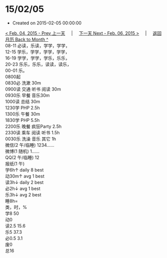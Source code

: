 # 15/02/05

* Created on 2015-02-05 00:00:00

[&lt; Feb. 04, 2015 - Prev 上一天](d04.md)     \|     [下一天 Next - Feb. 06, 2015 &gt;](d06.md)     \|     [返回月历 Back to Month ^](index.md)   
08-11 必读，乐读，学学，学学，  
12-15 学乐，学学，学学，学学，  
16-19 学学，学学，学乐，乐乐，  
20-23 乐乐，乐乐，读读，读乐，  
00-01 乐。  
0800起  
0830必 洗漱 30m  
0900读 交通 听书 阅读 30m  
0930乐 早餐 音乐30m  
1000读 总结 30m  
1230学 PHP 2.5h  
1300乐 午餐 30m  
1830学 PHP 5.5h  
2200乐 晚餐 疯狂Party 2.5h  
2330读 乘车 阅读 听书 1.5h  
0030乐 洗澡 音乐 其它 1h  
微信\(2 午/临睡\) 1234……  
微博\(1 随机\) 1……  
QQ\(2 午/临睡\) 12  
报纸\(1 午\)  
学6h↑ daily 8 best  
动30m↑ avg 1 best  
读3h↓ daily 2 best  
必2h↓ avg 1 best  
乐3h↓ avg 2 best  
睡8h=  
类，时，%  
学8 50  
动0  
读2.5 15.6  
乐5 37.3  
必0.5 3.1  
废0  
总16

